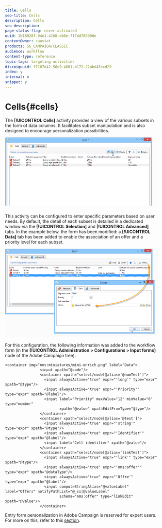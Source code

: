```yaml
---
title: Cells
seo-title: Cells
description: Cells
seo-description: 
page-status-flag: never-activated
uuid: 1b18928f-04e1-4268-ab8e-ff74d78599de
contentOwner: sauviat
products: SG_CAMPAIGN/CLASSIC
audience: workflow
content-type: reference
topic-tags: targeting-activities
discoiquuid: f7187d42-56e9-4681-b172-22abd43ecd29
index: y
internal: n
snippet: y
---
```


# Cells{#cells}

The **[!UICONTROL Cells]** activity provides a view of the various subsets in the form of data columns. It facilitates subset manipulation and is also designed to encourage personalization possibilities.

![](assets/wf_split_cells.png)

This activity can be configured to enter specific parameters based on user needs. By default, the detail of each subset is detailed in a dedicated window via the **[!UICONTROL Selection]** and **[!UICONTROL Advanced]** tabs. In the example below, the form has been modified: a **[!UICONTROL Data]** tab has been added to enable the association of an offer and a priority level for each subset.

![](assets/wf_split_cells_with_customization.png)

For this configuration, the following information was added to the workflow form (in the **[!UICONTROL Administration > Configurations > Input forms]** node of the Adobe Campaign tree):

```
<container img="nms:miniatures/mini-enrich.png" label="Data">
                <input xpath="@code"/>
                <container xpath="select/node[@alias='@numTest']">
                  <input alwaysActive="true" expr="'long'" type="expr" xpath="@type"/>
                  <input alwaysActive="true" expr="'Priority'" type="expr" xpath="@label"/>
                  <input label="Priority" maxValue="12" minValue="0" type="number"
                         xpath="@value" xpathEditFromType="@type"/>
                </container>
                <container xpath="select/node[@alias='@test']">
                  <input alwaysActive="true" expr="'string'" type="expr" xpath="@type"/>
                  <input alwaysActive="true" expr="'Identifier'" type="expr" xpath="@label"/>
                  <input label="Cell identifier" xpath="@value"/>
                </container>
                <container xpath="select/node[@alias='linkTest']">
                  <input alwaysActive="true" expr="'link'" type="expr" xpath="@type"/>
                  <input alwaysActive="true" expr="'nms:offer'" type="expr" xpath="@dataType"/>
                  <input alwaysActive="true" expr="'Offre'" type="expr" xpath="@label"/>
                  <input computeStringAlias="@valueLabel" label="Offers" notifyPathList="@_cs|@valueLabel"
                         schema="nms:offer" type="linkEdit" xpath="@value"/>
                </container>
```

Entry form personalization in Adobe Campaign is reserved for expert users. For more on this, refer to this [section](https://helpx.adobe.com/campaign/classic/configuration/using/identifying-a-form.html).
